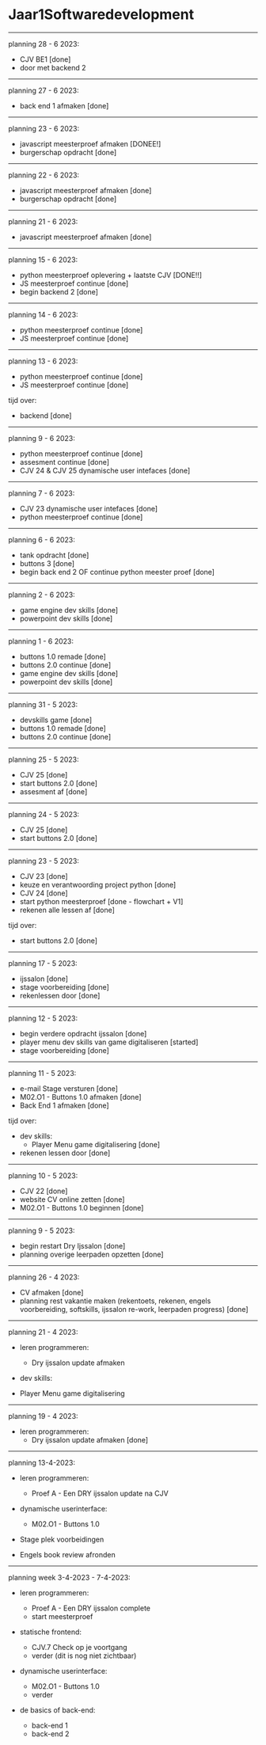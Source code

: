 # Jaar1Softwaredevelopment

--------------------------------------------------------------------------------------------------------------------------------------------

planning 28 - 6 2023:

- CJV BE1 [done]
- door met backend 2

--------------------------------------------------------------------------------------------------------------------------------------------

planning 27 - 6 2023:

- back end 1 afmaken [done]
  
--------------------------------------------------------------------------------------------------------------------------------------------

planning 23 - 6 2023:

- javascript meesterproef afmaken [DONEE!] 
- burgerschap opdracht [done]

--------------------------------------------------------------------------------------------------------------------------------------------

planning 22 - 6 2023:

- javascript meesterproef afmaken [done]
- burgerschap opdracht [done]

--------------------------------------------------------------------------------------------------------------------------------------------

planning 21 - 6 2023:

- javascript meesterproef afmaken [done]

--------------------------------------------------------------------------------------------------------------------------------------------

planning 15 - 6 2023:

- python meesterproef oplevering + laatste CJV [DONE!!]
- JS meesterproef continue [done]
- begin backend 2 [done]

--------------------------------------------------------------------------------------------------------------------------------------------

planning 14 - 6 2023:

- python meesterproef continue [done]
- JS meesterproef continue [done]

--------------------------------------------------------------------------------------------------------------------------------------------

planning 13 - 6 2023:

- python meesterproef continue [done]
- JS meesterproef continue [done] 

tijd over:
- backend [done]

--------------------------------------------------------------------------------------------------------------------------------------------

planning 9 - 6 2023:

- python meesterproef continue [done]
- assesment continue [done]
- CJV 24 & CJV 25 dynamische user intefaces [done]

--------------------------------------------------------------------------------------------------------------------------------------------

planning 7 - 6 2023:

- CJV 23 dynamische user intefaces [done]
- python meesterproef continue [done]

--------------------------------------------------------------------------------------------------------------------------------------------

planning 6 - 6 2023:

- tank opdracht [done]
- buttons 3 [done]
- begin back end 2 OF continue python meester proef [done]

--------------------------------------------------------------------------------------------------------------------------------------------

planning 2 - 6 2023:

- game engine dev skills [done]
- powerpoint dev skills [done]

--------------------------------------------------------------------------------------------------------------------------------------------

planning 1 - 6 2023:

- buttons 1.0 remade [done]
- buttons 2.0 continue [done]
- game engine dev skills [done]
- powerpoint dev skills [done]

--------------------------------------------------------------------------------------------------------------------------------------------

planning 31 - 5 2023:

- devskills game [done]
- buttons 1.0 remade [done]
- buttons 2.0 continue [done]

--------------------------------------------------------------------------------------------------------------------------------------------

planning 25 - 5 2023:

- CJV 25 [done]
- start buttons 2.0 [done]
- assesment af [done]

--------------------------------------------------------------------------------------------------------------------------------------------

planning 24 - 5 2023:

- CJV 25 [done]
- start buttons 2.0 [done]

--------------------------------------------------------------------------------------------------------------------------------------------

planning 23 - 5 2023:

- CJV 23 [done]
- keuze en verantwoording project python [done]
- CJV 24 [done] 
- start python meesterproef [done - flowchart + V1]
- rekenen alle lessen af [done] 

tijd over:
- start buttons 2.0 [done]

--------------------------------------------------------------------------------------------------------------------------------------------

planning 17 - 5 2023:

- ijssalon [done]
- stage voorbereiding [done]
- rekenlessen door [done]

--------------------------------------------------------------------------------------------------------------------------------------------

planning 12 - 5 2023:

- begin verdere opdracht ijssalon [done]
- player menu dev skills van game digitaliseren [started]
- stage voorbereiding [done]

--------------------------------------------------------------------------------------------------------------------------------------------

planning 11 - 5 2023:

 - e-mail Stage versturen [done]
 - M02.O1 - Buttons 1.0 afmaken [done]
 - Back End 1 afmaken [done]
 
tijd over:

- dev skills:
  + Player Menu game digitalisering [done]
- rekenen lessen door [done]
 
--------------------------------------------------------------------------------------------------------------------------------------------

planning 10 - 5 2023:

 - CJV 22 [done]
 - website CV online zetten [done]
 - M02.O1 - Buttons 1.0 beginnen [done]
 
--------------------------------------------------------------------------------------------------------------------------------------------

planning 9 - 5 2023:

 - begin restart Dry Ijssalon [done]
 - planning overige leerpaden opzetten [done]

--------------------------------------------------------------------------------------------------------------------------------------------

planning 26 - 4 2023:

 - CV afmaken [done]
 - planning rest vakantie maken (rekentoets, rekenen, engels voorbereiding, softskills, ijssalon re-work, leerpaden progress) [done]

--------------------------------------------------------------------------------------------------------------------------------------------

planning 21 - 4 2023:

 - leren programmeren:
   + Dry ijssalon update afmaken 
 
 - dev skills:
  + Player Menu game digitalisering 

--------------------------------------------------------------------------------------------------------------------------------------------

planning 19 - 4 2023:

 - leren programmeren:
   + Dry ijssalon update afmaken [done]

--------------------------------------------------------------------------------------------------------------------------------------------

planning 13-4-2023:

 - leren programmeren:
   + Proef A - Een DRY ijssalon update na CJV

- dynamische userinterface:
  + M02.O1 - Buttons 1.0

- Stage plek voorbeidingen
- Engels book review afronden

--------------------------------------------------------------------------------------------------------------------------------------------

planning week 3-4-2023 - 7-4-2023:
- leren programmeren:
  + Proef A - Een DRY ijssalon complete 
  + start meesterproef 
  
- statische frontend:
  + CJV.7 Check op je voortgang
  + verder (dit is nog niet zichtbaar) 
  
- dynamische userinterface:
  + M02.O1 - Buttons 1.0
  + verder

- de basics of back-end:
  + back-end 1 
  + back-end 2 
